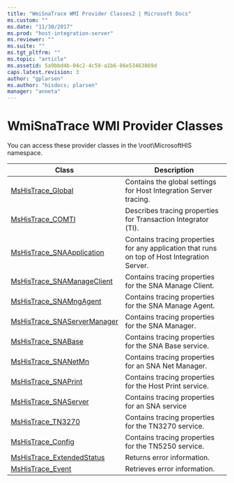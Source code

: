 ```yaml
---
title: "WmiSnaTrace WMI Provider Classes2 | Microsoft Docs"
ms.custom: ""
ms.date: "11/30/2017"
ms.prod: "host-integration-server"
ms.reviewer: ""
ms.suite: ""
ms.tgt_pltfrm: ""
ms.topic: "article"
ms.assetid: 5a9bbd4b-04c2-4c59-a1b6-86e53463869d
caps.latest.revision: 3
author: "gplarsen"
ms.author: "hisdocs; plarsen"
manager: "anneta"
---
```

# WmiSnaTrace WMI Provider Classes
You can access these provider classes in the \root\MicrosoftHIS namespace.  
  
|Class|Description|  
|-----------|-----------------|  
|[MsHisTrace_Global](../core/mshistrace-global-class2.md)|Contains the global settings for Host Integration Server tracing.|  
|[MsHisTrace_COMTI](../core/mshistrace-comti-class1.md)|Describes tracing properties for Transaction Integrator (TI).|  
|[MsHisTrace_SNAApplication](../core/mshistrace-snaapplication-class2.md)|Contains tracing properties for any application that runs on top of Host Integration Server.|  
|[MsHisTrace_SNAManageClient](../core/mshistrace-snamanageclient-class2.md)|Contains tracing properties for the SNA Manage Client.|  
|[MsHisTrace_SNAMngAgent](../core/mshistrace-snamngagent-class1.md)|Contains tracing properties for the SNA Manage Agent.|  
|[MsHisTrace_SNAServerManager](../core/mshistrace-snaservermanager-class1.md)|Contains tracing properties for the SNA Manager.|  
|[MsHisTrace_SNABase](../core/mshistrace-snabase-class1.md)|Contains tracing properties for the SNA Base service.|  
|[MsHisTrace_SNANetMn](../core/mshistrace-snanetmn-class1.md)|Contains tracing properties for an SNA Net Manager.|  
|[MsHisTrace_SNAPrint](../core/mshistrace-snaprint-class2.md)|Contains tracing properties for the Host Print service.|  
|[MsHisTrace_SNAServer](../core/mshistrace-snaserver-class2.md)|Contains tracing properties for an SNA service|  
|[MsHisTrace_TN3270](../core/mshistrace-tn3270-class2.md)|Contains tracing properties for the TN3270 service.|  
|[MsHisTrace_Config](../core/mshistrace-config-class-tn5250-2.md)|Contains tracing properties for the TN5250 service.|  
|[MsHisTrace_ExtendedStatus](../core/mshistrace-extendedstatus-class2.md)|Returns error information.|  
|[MsHisTrace_Event](../core/mshistrace-event-class2.md)|Retrieves error information.|